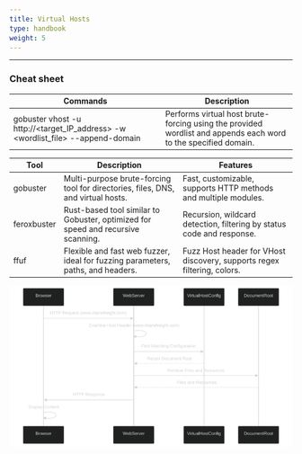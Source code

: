 ```yaml
---
title: Virtual Hosts
type: handbook
weight: 5
---
```

---

### Cheat sheet

| Commands                                                                                                         | Description          |
|------------------------------------------------------------------------------------------------------------------|----------------------|
| gobuster vhost -u http://<target_IP_address> -w <wordlist_file> --append-domain <domain>                        | Performs virtual host brute-forcing using the provided wordlist and appends each word to the specified domain. |


| Tool         | Description                                                                                  | Features                                                                |
|--------------|----------------------------------------------------------------------------------------------|-------------------------------------------------------------------------|
| gobuster     | Multi-purpose brute-forcing tool for directories, files, DNS, and virtual hosts.             | Fast, customizable, supports HTTP methods and multiple modules.        |
| feroxbuster  | Rust-based tool similar to Gobuster, optimized for speed and recursive scanning.             | Recursion, wildcard detection, filtering by status code and response.  |
| ffuf         | Flexible and fast web fuzzer, ideal for fuzzing parameters, paths, and headers.              | Fuzz Host header for VHost discovery, supports regex filtering, colors. |

![Virtual Hosts](virtual-host.png)


